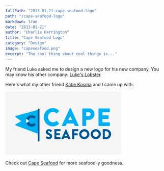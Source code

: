 ```yaml
---
fullPath: "2013-01-21-cape-seafood-logo"
path: "/cape-seafood-logo"
markdown: true
date: "2013-01-21"
author: "Charlie Harrington"
title: "Cape Seafood Logo"
category: "Design"
image: "capeseafood.png"
excerpt: "The cool thing about cool things is..."
---
```


My friend Luke asked me to design a new logo for his new company. You may know his other company: [Luke's Lobster](https://www.lukeslobster.com/).

Here's what my other friend [Katie Kosma](http://www.katiekosma.com/) and I came up with:

![logo](./images/capeseafood.png)

Check out [Cape Seafood](http://www.capeseafoodllc.com/) for more seafood-y goodness.